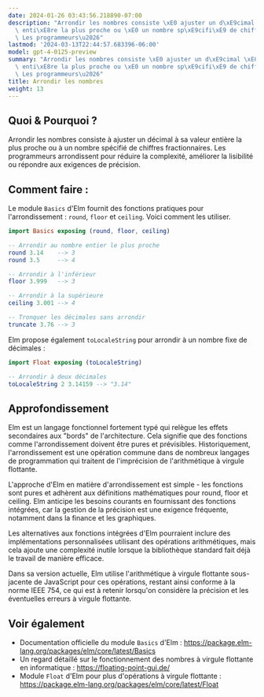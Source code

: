 ```yaml
---
date: 2024-01-26 03:43:56.218890-07:00
description: "Arrondir les nombres consiste \xE0 ajuster un d\xE9cimal \xE0 sa valeur\
  \ enti\xE8re la plus proche ou \xE0 un nombre sp\xE9cifi\xE9 de chiffres fractionnaires.\
  \ Les programmeurs\u2026"
lastmod: '2024-03-13T22:44:57.683396-06:00'
model: gpt-4-0125-preview
summary: "Arrondir les nombres consiste \xE0 ajuster un d\xE9cimal \xE0 sa valeur\
  \ enti\xE8re la plus proche ou \xE0 un nombre sp\xE9cifi\xE9 de chiffres fractionnaires.\
  \ Les programmeurs\u2026"
title: Arrondir les nombres
weight: 13
---
```


## Quoi & Pourquoi ?

Arrondir les nombres consiste à ajuster un décimal à sa valeur entière la plus proche ou à un nombre spécifié de chiffres fractionnaires. Les programmeurs arrondissent pour réduire la complexité, améliorer la lisibilité ou répondre aux exigences de précision.

## Comment faire :

Le module `Basics` d'Elm fournit des fonctions pratiques pour l'arrondissement : `round`, `floor` et `ceiling`. Voici comment les utiliser.

```elm
import Basics exposing (round, floor, ceiling)

-- Arrondir au nombre entier le plus proche
round 3.14    --> 3
round 3.5     --> 4

-- Arrondir à l'inférieur
floor 3.999   --> 3

-- Arrondir à la supérieure
ceiling 3.001 --> 4

-- Tronquer les décimales sans arrondir
truncate 3.76 --> 3
```

Elm propose également `toLocaleString` pour arrondir à un nombre fixe de décimales :

```elm
import Float exposing (toLocaleString)

-- Arrondir à deux décimales
toLocaleString 2 3.14159 --> "3.14"
```

## Approfondissement

Elm est un langage fonctionnel fortement typé qui relègue les effets secondaires aux "bords" de l'architecture. Cela signifie que des fonctions comme l'arrondissement doivent être pures et prévisibles. Historiquement, l'arrondissement est une opération commune dans de nombreux langages de programmation qui traitent de l'imprécision de l'arithmétique à virgule flottante.

L'approche d'Elm en matière d'arrondissement est simple - les fonctions sont pures et adhèrent aux définitions mathématiques pour round, floor et ceiling. Elm anticipe les besoins courants en fournissant des fonctions intégrées, car la gestion de la précision est une exigence fréquente, notamment dans la finance et les graphiques.

Les alternatives aux fonctions intégrées d'Elm pourraient inclure des implémentations personnalisées utilisant des opérations arithmétiques, mais cela ajoute une complexité inutile lorsque la bibliothèque standard fait déjà le travail de manière efficace.

Dans sa version actuelle, Elm utilise l'arithmétique à virgule flottante sous-jacente de JavaScript pour ces opérations, restant ainsi conforme à la norme IEEE 754, ce qui est à retenir lorsqu'on considère la précision et les éventuelles erreurs à virgule flottante.

## Voir également

- Documentation officielle du module `Basics` d'Elm : https://package.elm-lang.org/packages/elm/core/latest/Basics
- Un regard détaillé sur le fonctionnement des nombres à virgule flottante en informatique : https://floating-point-gui.de/
- Module `Float` d'Elm pour plus d'opérations à virgule flottante : https://package.elm-lang.org/packages/elm/core/latest/Float
